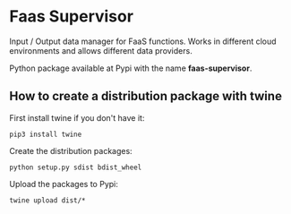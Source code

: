 # Faas Supervisor

Input / Output data manager for FaaS functions.
Works in different cloud environments and allows different data providers.

Python package available at Pypi with the name **faas-supervisor**.

## How to create a distribution package with twine
First install twine if you don't have it:

```
pip3 install twine
```

Create the distribution packages:

```
python setup.py sdist bdist_wheel
```
 
Upload the packages to Pypi:
 
```
twine upload dist/*
```